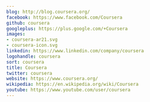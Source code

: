```yaml
---
blog: http://blog.coursera.org/
facebook: https://www.facebook.com/Coursera
github: coursera
googleplus: https://plus.google.com/+Coursera
images:
- coursera-ar21.svg
- coursera-icon.svg
linkedin: https://www.linkedin.com/company/coursera
logohandle: coursera
sort: coursera
title: Coursera
twitter: coursera
website: https://www.coursera.org/
wikipedia: https://en.wikipedia.org/wiki/Coursera
youtube: https://www.youtube.com/user/coursera
---
```

